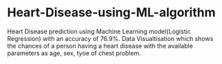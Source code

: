 # Heart-Disease-using-ML-algorithm
Heart Disease prediction using Machine Learning model(Logistic Regression) with an accuracy of 76.9%.
Data Visualtisation which shows the chances of a person having a heart disease with the available parameters as age, sex, tyoe of chest problem.
